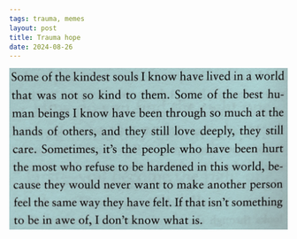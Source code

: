 ```yaml
---
tags: trauma, memes
layout: post
title: Trauma hope
date: 2024-08-26
---
```




![trauma1.png](https://raw.githubusercontent.com/muneer78/muneer78.github.io/master/images/trauma1.png)
        